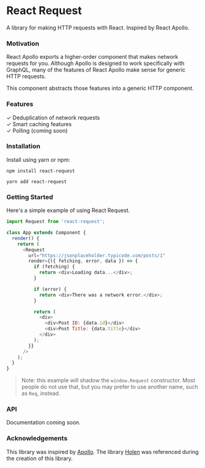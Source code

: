 # React Request

A library for making HTTP requests with React. Inspired by React Apollo.

### Motivation

React Apollo exports a higher-order component that makes network requests for
you. Although Apollo is designed to work specifically with GraphQL, many of the
features of React Apollo make sense for generic HTTP requests.

This component abstracts those features into a generic HTTP component.

### Features

✓ Deduplication of network requests  
✓ Smart caching features  
✓ Polling (coming soon)

### Installation

Install using yarn or npm:

```
npm install react-request

yarn add react-request
```

### Getting Started

Here's a simple example of using React Request.

```js
import Request from 'react-request';

class App extends Component {
  render() {
    return (
      <Request
        url="https://jsonplaceholder.typicode.com/posts/1"
        render={({ fetching, error, data }) => {
          if (fetching) {
            return <div>Loading data...</div>;
          }

          if (error) {
            return <div>There was a network error.</div>;
          }

          return (
            <div>
              <div>Post ID: {data.id}</div>
              <div>Post Title: {data.title}</div>
            </div>
          );
        }}
      />
    );
  }
}
```

> Note: this example will shadow the `window.Request` constructor. Most people
> do not use that, but you may prefer to use another name, such as `Req`, instead.

### API

Documentation coming soon.

### Acknowledgements

This library was inspired by [Apollo](https://www.apollographql.com). The
library [Holen](https://github.com/tkh44/holen) was referenced during the
creation of this library.
